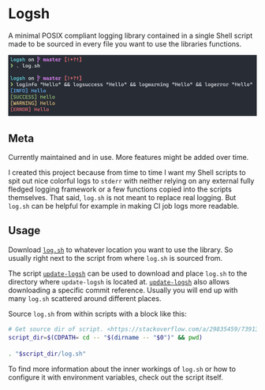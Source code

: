 # Logsh

A minimal POSIX compliant logging library contained in a single Shell script
made to be sourced in every file you want to use the libraries functions.

![screenshot-console-logsh](images/screenshot-console-logsh.png)

## Meta

Currently maintained and in use. More features might be added over time.

I created this project because from time to time I want my Shell scripts to
spit out nice colorful logs to `stderr` with neither relying on any external
fully fledged logging framework or a few functions copied into the scripts
themselves. That said, `log.sh` is not meant to replace real logging. But
`log.sh` can be helpful for example in making CI job logs more readable.

## Usage

Download [`log.sh`](log.sh) to whatever location you want to use the library.
So usually right next to the script from where `log.sh` is sourced from.

The script [`update-logsh`](update-logsh) can be used to download and place
`log.sh` to the directory where `update-logsh` is located at. [`update-logsh`](update-logsh)
also allows downloading a specific commit reference. Usually you will end up
with many `log.sh` scattered around different places.

Source `log.sh` from within scripts with a block like this:

```sh
# Get source dir of script. <https://stackoverflow.com/a/29835459/7391331>.
script_dir=$(CDPATH= cd -- "$(dirname -- "$0")" && pwd)

. "$script_dir/log.sh"
```

To find more information about the inner workings of `log.sh` or how to
configure it with environment variables, check out the script itself.

